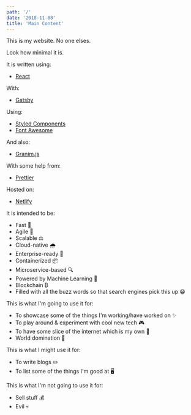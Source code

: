 ```yaml
---
path: '/'
date: '2018-11-08'
title: 'Main Content'
---
```


This is my website. No one elses.

Look how minimal it is.

It is written using:

- [React](https://reactjs.org/)

With:

- [Gatsby](https://www.gatsbyjs.org/)

Using:

- [Styled Components](https://www.styled-components.com/)
- [Font Awesome](https://fontawesome.com/)

And also:

- [Granim.js](https://sarcadass.github.io/granim.js/)

With some help from:

- [Prettier](https://prettier.io/)

Hosted on:

- [Netlify](https://www.netlify.com/)

It is intended to be:

- Fast 🐌
- Agile 🐢
- Scalable ⚖️
- Cloud-native 🌧️
- Enterprise-ready 🏢
- Containerized 📦
- Microservice-based 🔍
- Powered by Machine Learning 🤖
- Blockchain ₿
- Filled with all the buzz words so that search engines pick this up 😁

This is what I'm going to use it for:

- To showcase some of the things I'm working/have worked on ✨
- To play around & experiment with cool new tech 🎮
- To have some slice of the internet which is my own 🍰
- World domination 🤘

This is what I might use it for:

- To write blogs ✏️
- To list some of the things I'm good at 🖥️

This is what I'm not going to use it for:

- Sell stuff 💰
- Evil 💀

